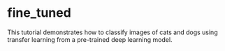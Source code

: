 # fine_tuned
This tutorial demonstrates how to classify images of cats and dogs using transfer learning from a pre-trained deep learning model.
